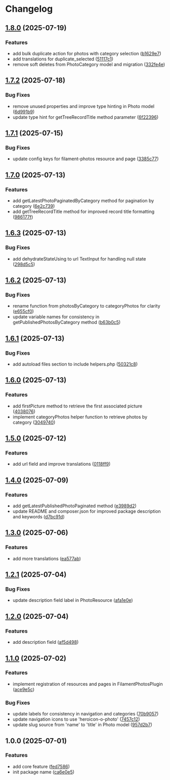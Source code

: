 # Changelog

## [1.8.0](https://github.com/rectitude-open/filament-photos/compare/v1.7.2...v1.8.0) (2025-07-19)


### Features

* add bulk duplicate action for photos with category selection ([b1629e7](https://github.com/rectitude-open/filament-photos/commit/b1629e74ad4f3b0670f69dc15ea0e215943c7f89))
* add translations for duplicate_selected ([51117c1](https://github.com/rectitude-open/filament-photos/commit/51117c11d178e159bc5d8d1c5ae66a05b27a0379))
* remove soft deletes from PhotoCategory model and migration ([332fe4e](https://github.com/rectitude-open/filament-photos/commit/332fe4ec0597ca1c5fb9049ee47f27af2e465587))

## [1.7.2](https://github.com/rectitude-open/filament-photos/compare/v1.7.1...v1.7.2) (2025-07-18)


### Bug Fixes

* remove unused properties and improve type hinting in Photo model ([6d991b9](https://github.com/rectitude-open/filament-photos/commit/6d991b9afaef8ea21bb8d716eb9eaf662fe94e1b))
* update type hint for getTreeRecordTitle method parameter ([6f22396](https://github.com/rectitude-open/filament-photos/commit/6f223965f29f47fbc54ac93ebca662a1d86d4da6))

## [1.7.1](https://github.com/rectitude-open/filament-photos/compare/v1.7.0...v1.7.1) (2025-07-15)


### Bug Fixes

* update config keys for filament-photos resource and page ([3385c77](https://github.com/rectitude-open/filament-photos/commit/3385c77e289cf02456c08598a7c89d439c674f36))

## [1.7.0](https://github.com/rectitude-open/filament-photos/compare/v1.6.3...v1.7.0) (2025-07-13)


### Features

* add getLatestPhotoPaginatedByCategory method for pagination by category ([6e2c739](https://github.com/rectitude-open/filament-photos/commit/6e2c739d281340c71150ff064f9983577399fd64))
* add getTreeRecordTitle method for improved record title formatting ([986177f](https://github.com/rectitude-open/filament-photos/commit/986177f74f8ee8d2f19589182a8cf8f7f444c19e))

## [1.6.3](https://github.com/rectitude-open/filament-photos/compare/v1.6.2...v1.6.3) (2025-07-13)


### Bug Fixes

* add dehydrateStateUsing to url TextInput for handling null state ([298d5c5](https://github.com/rectitude-open/filament-photos/commit/298d5c57664a6900e6ea8b37fb47059e2f65c58e))

## [1.6.2](https://github.com/rectitude-open/filament-photos/compare/v1.6.1...v1.6.2) (2025-07-13)


### Bug Fixes

* rename function from photosByCategory to categoryPhotos for clarity ([e655cf0](https://github.com/rectitude-open/filament-photos/commit/e655cf0da77fecc428d63334bd84aa3157bb481d))
* update variable names for consistency in getPublishedPhotosByCategory method ([b63b0c5](https://github.com/rectitude-open/filament-photos/commit/b63b0c587c08738dfbaf63e60ccf6877e55ccf46))

## [1.6.1](https://github.com/rectitude-open/filament-photos/compare/v1.6.0...v1.6.1) (2025-07-13)


### Bug Fixes

* add autoload files section to include helpers.php ([50321c8](https://github.com/rectitude-open/filament-photos/commit/50321c8c75e66125259a46c632827ac821e2cd28))

## [1.6.0](https://github.com/rectitude-open/filament-photos/compare/v1.5.0...v1.6.0) (2025-07-13)


### Features

* add firstPicture method to retrieve the first associated picture ([4038076](https://github.com/rectitude-open/filament-photos/commit/4038076a88399fb4062c25939ede5a67149b2229))
* implement categoryPhotos helper function to retrieve photos by category ([3049740](https://github.com/rectitude-open/filament-photos/commit/30497402ae99ceb5728eceda5448350e7015498b))

## [1.5.0](https://github.com/rectitude-open/filament-photos/compare/v1.4.0...v1.5.0) (2025-07-12)


### Features

* add url field and improve translations ([0118ff9](https://github.com/rectitude-open/filament-photos/commit/0118ff9f41f23996ee735a085cabbc45b933d83a))

## [1.4.0](https://github.com/rectitude-open/filament-photos/compare/v1.3.0...v1.4.0) (2025-07-09)


### Features

* add getLatestPublishedPhotoPaginated method ([e3989d2](https://github.com/rectitude-open/filament-photos/commit/e3989d215a59a450a5fcc5db0f29c306d6f37270))
* update README and composer.json for improved package description and keywords ([d7bc91d](https://github.com/rectitude-open/filament-photos/commit/d7bc91dda1010d54c4041e2adadc28eb3a055592))

## [1.3.0](https://github.com/rectitude-open/filament-photos/compare/v1.2.1...v1.3.0) (2025-07-06)


### Features

* add more translations ([ea577ab](https://github.com/rectitude-open/filament-photos/commit/ea577abfaecfce3d53cee66791d468df47f205be))

## [1.2.1](https://github.com/rectitude-open/filament-photos/compare/v1.2.0...v1.2.1) (2025-07-04)


### Bug Fixes

* update description field label in PhotoResource ([afa1e0e](https://github.com/rectitude-open/filament-photos/commit/afa1e0e0105e5b1c7ff791ea0d4c7f8de3c42de5))

## [1.2.0](https://github.com/rectitude-open/filament-photos/compare/v1.1.0...v1.2.0) (2025-07-04)


### Features

* add description field ([af5d498](https://github.com/rectitude-open/filament-photos/commit/af5d4980953b682992a5390a79cd2747bb9a3078))

## [1.1.0](https://github.com/rectitude-open/filament-photos/compare/v1.0.0...v1.1.0) (2025-07-02)


### Features

* implement registration of resources and pages in FilamentPhotosPlugin ([ace9e5c](https://github.com/rectitude-open/filament-photos/commit/ace9e5c691b6f541c44a874ac25d74117bff7fa8))


### Bug Fixes

* update labels for consistency in navigation and categories ([70b9057](https://github.com/rectitude-open/filament-photos/commit/70b9057c07647a66273daa9863218a13c492de35))
* update navigation icons to use 'heroicon-o-photo' ([7457c12](https://github.com/rectitude-open/filament-photos/commit/7457c1235b06f23d28ff9859198c77214254b4e0))
* update slug source from 'name' to 'title' in Photo model ([957d2b7](https://github.com/rectitude-open/filament-photos/commit/957d2b79e2c14315a06192ad1ca74c4998735de9))

## 1.0.0 (2025-07-01)


### Features

* add core feature ([fed7586](https://github.com/rectitude-open/filament-photos/commit/fed75862e85a832664e0f09f77ddad751149f06e))
* init package name ([ca6e0e5](https://github.com/rectitude-open/filament-photos/commit/ca6e0e5d91fe4211a4601ff3567a4cb3b154766b))
